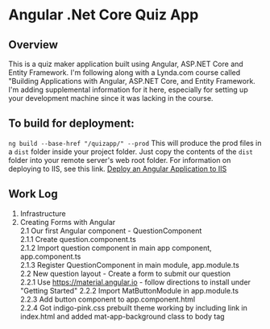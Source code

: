 # Angular .Net Core Quiz App
## Overview
This is a quiz maker application built using Angular, ASP.NET Core and Entity Framework.
I'm following along with a Lynda.com course called "Building Applications with Angular, ASP.NET Core, and Entity Framework. I'm adding supplemental information for it here, especially for setting up your development machine since it was lacking in the course.
## To build for deployment:
`ng build --base-href "/quizapp/" --prod`
This will produce the prod files in a `dist` folder inside your project folder. Just copy the contents of the `dist` folder into your remote server's web root folder. For information on deploying to IIS, see this link. [Deploy an Angular Application to IIS](https://medium.com/angular-in-depth/deploy-an-angular-application-to-iis-60a0897742e7)  
## Work Log 
1. Infrastructure 
2. Creating Forms with Angular  
   2.1 Our first Angular component - QuestionComponent  
        2.1.1 Create question.component.ts  
        2.1.2 Import question component in main app component, app.component.ts  
        2.1.3 Register QuestionComponent in main module, app.module.ts  
   2.2 New question layout - Create a form to submit our question  
        2.2.1 Use https://material.angular.io  - follow directions to install under "Getting Started"
        2.2.2 Import MatButtonModule in app.module.ts  
        2.2.3 Add button component to app.component.html  
        2.2.4 Got indigo-pink.css prebuilt theme working by including link in index.html and added mat-app-background class to body tag  
        



